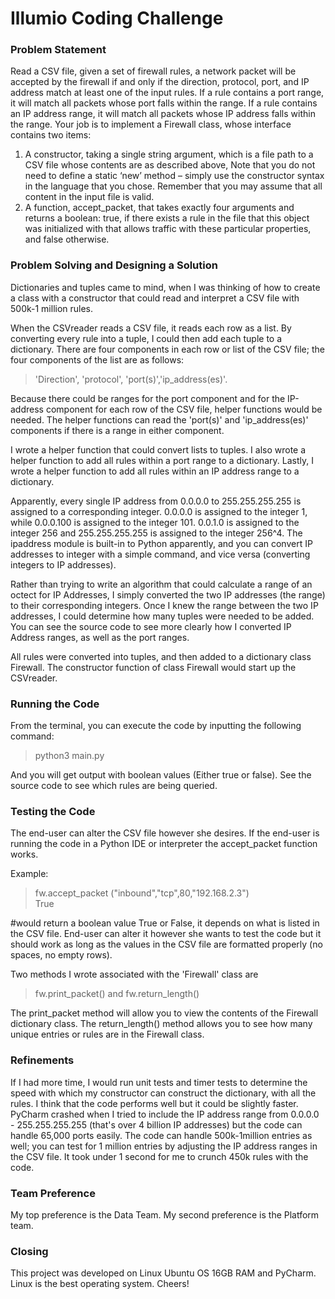 # Illumio Coding Challenge

### Problem Statement
Read a CSV file, given a set of firewall rules, a network packet will be accepted by the firewall if and only if the
direction, protocol, port, and IP address match at least one of the input rules. If a rule contains
a port range, it will match all packets whose port falls within the range. If a rule contains an IP
address range, it will match all packets whose IP address falls within the range.
Your job is to implement a Firewall class, whose interface contains two items:
1. A constructor, taking a single string argument, which is a file path to a CSV file whose contents are as described above,
Note that you do not need to define a static ‘new’ method – simply use the
constructor syntax in the language that you chose.
Remember that you may assume that all content in the input file is valid.
2. A function, accept_packet, that takes exactly four arguments and returns a boolean:
true, if there exists a rule in the file that this object was initialized with that allows traffic
with these particular properties, and false otherwise.


### Problem Solving and Designing a Solution

Dictionaries and tuples came to mind, when I was thinking of how to create a class with a constructor that could read and interpret a CSV file with 500k-1 million rules. 

When the CSVreader reads a CSV file, it reads each row as a list. By converting every rule into a tuple, I could then add each tuple to a dictionary. There are four components in each row or list of the CSV file; the four components of the list are as follows: 

>'Direction', 'protocol', 'port(s)','ip_address(es)'.

Because there could be ranges for the port component and for the IP-address component for each row of the CSV file, helper functions would be needed. The helper functions can read the 'port(s)' and 'ip_address(es)' components if there is a range in either component.

I wrote a helper function that could convert lists to tuples.
I also wrote a helper function to add all rules within a port range to a dictionary.
Lastly, I wrote a helper function to add all rules within an IP address range to a dictionary. 

Apparently, every single IP address from 0.0.0.0 to 255.255.255.255 is assigned to a corresponding integer. 0.0.0.0 is assigned to the integer 1, while 0.0.0.100 is assigned to the integer 101. 0.0.1.0 is assigned to the integer 256 and 255.255.255.255 is assigned to the integer 256^4. The ipaddress module is built-in to Python apparently, and you can convert IP addresses to integer with a simple command, and vice versa (converting integers to IP addresses).

Rather than trying to write an algorithm that could calculate a range of an octect for IP Addresses, I simply converted 
the two IP addresses (the range) to their corresponding integers. Once I knew the range between the two IP addresses, I could determine how many tuples were needed to be added. You can see the source code to see more clearly how I converted IP Address ranges, as well as the port ranges.

All rules were converted into tuples, and then added to a dictionary class Firewall. 
The constructor function of class Firewall would start up the CSVreader. 

### Running the Code

From the terminal, you can execute the code by inputting the following command:

> python3 main.py

And you will get output with boolean values (Either true or false). See the source code to see which rules are being queried.

### Testing the Code

The end-user can alter the CSV file however she desires. If the end-user is running the code in a Python IDE or interpreter
the accept_packet function works. 

Example:

> fw.accept_packet ("inbound","tcp",80,"192.168.2.3")            
> True

#would return a boolean value True or False, it depends on what is listed in the CSV file. End-user can alter it 
however she wants to test the code but it should work as long as the values in the CSV file are formatted properly
(no spaces, no empty rows).

Two methods I wrote associated with the 'Firewall' class are 

>fw.print_packet()
    and
>fw.return_length()

The print_packet method will allow you to view the contents of the Firewall dictionary class. The return_length() method 
allows you to see how many unique entries or rules are in the Firewall class.


### Refinements

If I had more time, I would run unit tests and timer tests to determine the speed with which my constructor can 
construct the dictionary, with all the rules. I think that the code performs well but it could be slightly faster.
PyCharm crashed when I tried to include the IP address range from 0.0.0.0 - 255.255.255.255 (that's over 4 billion IP addresses) but the code can handle 65,000 ports easily. The code can handle 500k-1million entries as well; you can test for 
1 million entries by adjusting the IP address ranges in the CSV file. It took under 1 second for me to crunch 450k rules with the code. 

### Team Preference

My top preference is the Data Team. My second preference is the Platform team.

### Closing

This project was developed on Linux Ubuntu OS 16GB RAM and PyCharm. Linux is the best operating system. Cheers!

